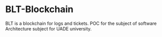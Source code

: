# BLT-Blockchain
BLT is a blockchain for logs and tickets. POC for the subject of software Architecture subject for UADE university.
